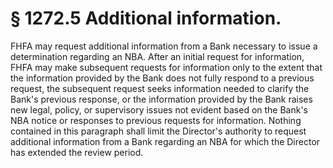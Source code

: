 # § 1272.5   Additional information.

FHFA may request additional information from a Bank necessary to issue a determination regarding an NBA. After an initial request for information, FHFA may make subsequent requests for information only to the extent that the information provided by the Bank does not fully respond to a previous request, the subsequent request seeks information needed to clarify the Bank's previous response, or the information provided by the Bank raises new legal, policy, or supervisory issues not evident based on the Bank's NBA notice or responses to previous requests for information. Nothing contained in this paragraph shall limit the Director's authority to request additional information from a Bank regarding an NBA for which the Director has extended the review period.




